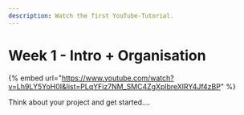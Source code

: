 ```yaml
---
description: Watch the first YouTube-Tutorial.
---
```


# Week 1 - Intro + Organisation

{% embed url="https://www.youtube.com/watch?v=Lh9LY5YoH0I&list=PLqYFiz7NM_SMC4ZgXplbreXlRY4Jf4zBP" %}

Think about your project and get started....
